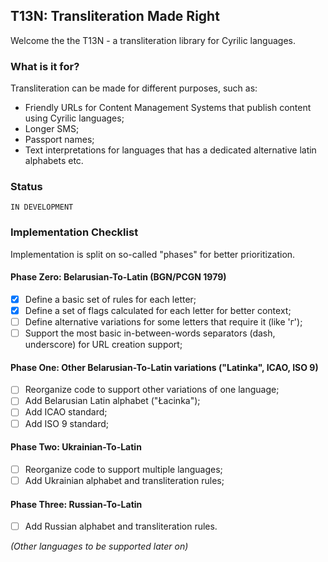 ## T13N: Transliteration Made Right

Welcome the the T13N - a transliteration library for Cyrilic languages.

### What is it for?

Transliteration can be made for different purposes, such as:
 * Friendly URLs for Content Management Systems that publish content using Cyrilic languages;
 * Longer SMS;
 * Passport names;
 * Text interpretations for languages that has a dedicated alternative latin alphabets etc.

### Status 

`IN DEVELOPMENT`

### Implementation Checklist

Implementation is split on so-called "phases" for better prioritization.

#### Phase Zero: Belarusian-To-Latin (BGN/PCGN 1979)
  - [x] Define a basic set of rules for each letter;
  - [x] Define a set of flags calculated for each letter for better context;
  - [ ] Define alternative variations for some letters that require it (like 'г');
  - [ ] Support the most basic in-between-words separators (dash, underscore) for URL creation support;
  
#### Phase One: Other Belarusian-To-Latin variations ("Latinka", ICAO, ISO 9)
  - [ ] Reorganize code to support other variations of one language;
  - [ ] Add Belarusian Latin alphabet ("Łacinka");
  - [ ] Add ICAO standard;
  - [ ] Add ISO 9 standard;

#### Phase Two: Ukrainian-To-Latin
  - [ ] Reorganize code to support multiple languages;
  - [ ] Add Ukrainian alphabet and transliteration rules;

#### Phase Three: Russian-To-Latin
 - [ ] Add Russian alphabet and transliteration rules.

_(Other languages to be supported later on)_